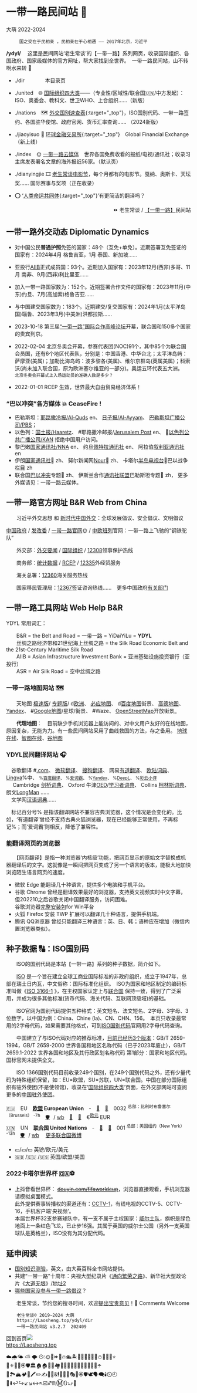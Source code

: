 一带一路民间站 💃
=================
大萌	2022-2024	<base target="_blank">
<link rel="canonical" href="https://Laosheng.top/ydyl/dir" />

		 国之交在于民相亲 ，民相亲在于心相通 —— 2017年北京，习近平

**/ydyl/**	　这里是民间网站‘老生常谈’的【一带一路】系列网页，收录国际组织、各国政府、国家级媒体的官方网址，帮大家找到全世界。　一带一路民间站，山不转啊水来转 🎵

+	./dir　　　　本目录页

+	./united　🌐 [国际组织四大类](united.html)——（专业性/区域性/联合国🇺🇳/中方发起）：ISO、奥委会、教科文、世卫WHO、上合组织……（新版）

+	./nations　🗺 [外交国别速查表](nations){:target="_top"}，ISO国别代码、一带一路签约、各国驻华使馆、政府官网、货币汇率查询…… （2024新版）

+	./jiaoyisuo 💱 [环球金融交易所](jiaoyisuo){:target="_top"}　Global Financial Exchange（新上线）

+	./index　🌞 [一带一路云媒体](index.html)　世界各国免费收看的报纸/电视/通讯社；收录习主席发表署名文章的海外报纸56家。（默认页）

+	./dianyingjie 🎞️ [老生常谈电影节](dianyingjie.html)，每个月都有的电影节。戛纳、奥斯卡、天坛奖…… 国际赛事与奖项（正在收录）

+	⭕ ‘[人类命运共同体](union_of_human_fate){:target="_top"}’有更简洁的翻译吗？

<div align="right">
	⏩ 老生常谈
/	<a href="https://Laosheng.top/ydyl/dir" target="_top">【一带一路】</a>民间站
</div>


一带一路外交动态 Diplomatic Dynamics
-----------------------------------

*	对中国公民**普通护照**免签的国家：48个（互免+单免）。近期签署互免签证的国家有：2024年4月 格鲁吉亚，1月 泰国、新加坡……

*	亚投行[AIIB](https://www.aiib.org/en/about-aiib/governance/board-governors/)正式成员国：93个。近期加入国家有：2023年12月(西非)多哥、11月 南非、9月(西非)利比里亚……

*	加入一带一路国家数为：152个。近期签署合作文件的国家有：2023年11月(中东)约旦、7月(高加索)格鲁吉亚……

*	与中国建交国家数为：183个。近期建交/复交国家有：2024年1月(太平洋岛国)瑙鲁、2023年3月(中美洲)洪都拉斯……

*	2023-10-18	第三届[“一带一路”国际合作高峰论坛](http://www.beltandroadforum.org)开幕，联合国和150多个国家的贵宾到京。

*	2022-02-04	北京冬奥会开幕，参赛代表团(NOC)91个，其中85个为联合国会员国，还有6个地区代表队，分别是：中国香港、中华台北；太平洋岛屿：萨摩亚(美属)；加勒比海岛屿：波多黎各(美属)、维尔京群岛(英属美属)；科索沃(尚未加入联合国，原为欧洲塞尔维亚的一部分)。奥运五环代表五大洲。　　<sub>北京冬奥会开幕式上入场运动员的准确人数是多少？</sub>

*	2022-01-01	RCEP 生效，世界最大自由贸易经济体系！


<h3>“巴以冲突”各方媒体 💥 CeaseFire !</h3>

* 巴勒斯坦：[耶路撒冷报/Al-Quds](https://www.alquds.com/en) en、
	[日子报/Al-Ayyam](https://www.al-ayyam.ps/)、
	[巴勒斯坦广播公司/PBS](https://www.pbc.ps)；
* 以色列：[国土报/Haaretz](https://www.haaretz.co.il)、
	 #耶路撒冷邮报/[Jerusalem Post](http://www.jpost.com) en、
	🚫[以色列公共广播公司/KAN](https://www.kan.org.il) 拒绝中国用户访问。
* 黎巴嫩[国家通讯社/NNA](https://www.nna-leb.gov.lb/en/) en、
	约旦[佩特拉通讯社](https://www.petra.gov.jo/Include/Main.jsp?lang=en) en、
	阿拉伯[叙利亚通讯社](https://sana.sy/en/) en
* 伊朗[国家通讯社](https://zh.irna.ir/)📍 zh、
	努尔新闻网[Nour](https://nournews.ir/Zh/)📍 zh、
	卡塔尔[半岛电视台](https://chinese.aljazeera.net/palestine-israel-conflict/)📍巴以战争栏目 zh
* 联合国[巴以冲突](https://news.un.org/zh/tags/bayichongtu)专题📍 zh、
	伊斯兰合作[通讯社联盟](https://una-oic.org/zh-CN/News/palestinian/)巴勒斯坦专题📍 zh，
	更多外媒请见：一带一路云媒体。


一带一路官方网址 B&R Web from China
----------------------------------

　　习近平外交思想 和
	<a title="中国互联网新闻中心/中国国际问题研究院" href="http://cn.chinaDiplomacy.org.cn/">新时代中国外交</a>：全球发展倡议、安全倡议、文明倡议

<a title="中华人民共和国中央人民政府" href="http://www.gov.cn">中国政府</a>
/	<a title="国务院发展和改革委员会" href="https://www.ndrc.gov.cn">发改委</a>
/	<a href="https://www.yidaiyilu.gov.cn/yw.htm" title="一带一路 > 要闻">一带一路官网</a>🌞
/	[中欧班列](https://www.crexpress.cn)官网：一带一路上飞驰的“钢铁驼队”

　　外交部：<a title="首页>外交动态>重要新闻 " href="https://www.mfa.gov.cn/zyxw/">外交要闻</a>
/	<a title="首页>国家和组织>国际和地区组织" href="https://www.mfa.gov.cn/web/gjhdq_676201/gjhdqzz_681964/">国际组织</a>
/	<a title="+86-10-12308 全球领事保护与服务应急热线" href="http://cs.mfa.gov.cn">12308</a>领事保护热线

　　商务部：<a title="商务部>公共服务资源平台，进出口统计数据" href="http://opendata.mofcom.gov.cn/front/data/?t=1">统计数据</a>
/	<a title="中国自由贸易区服务网" href="http://fta.mofcom.gov.cn/">RCEP</a>
/	<a title="+86-10-12335 中国外经贸企业服务网" href="http://12335.mofcom.gov.cn">12335</a>外经贸服务

　　海关总署：<a title="互联网+海关，海关服务热线" href="http://online.customs.gov.cn/">12360</a>海关服务热线

　　国家移民管理局：<a target="_blank" title="出入境与签证咨询" href="https://www.nia.gov.cn/Enquiry">12367</a>签证咨询热线……　更多中国政府<a title="中央有关部门集" href="../fuwu/zhongyang">有关部门</a>


一带一路工具网站 Web Help B&R
-----------------------------

YDYL 常用词汇：

　　B&R  = the Belt and Road = 一带一路 = YiDaiYiLu = **YDYL**  
　　丝绸之路经济带和21世纪海上丝绸之路 = the Silk Road Economic Belt and the 21st-Century Maritime Silk Road  
　　AIIB = Asian Infrastructure Investment Bank = 亚洲基础设施投资银行（亚投行）  
　　ASR = Air Silk Road = 空中丝绸之路  
<!-- *云媒体常用外语词汇*  
　　电视直播：Live TV  /　　数字报：E-Paper…… -->


<h3 id=ditu>一带一路地图网站 🗺</h3>
　　天地图
<a title="国家地理信息公共服务平台 传统版" href="https://map.tianditu.gov.cn/2020/">极速版</a>/
<a title="在菜单中选择 丝绸之路" href="https://zhfw.tianditu.gov.cn/">专题版</a>/
d<a title="天地图欧洲区域，限桌面访问" href="https://map.tianditu.gov.cn/share/3ab5d295b5d04152b51e6c54d4e358c5/">欧洲</a>、
<a title="微软必应的地图网站，全球中文地图" href="https://cn.bing.com/maps">必应地图</a>、
d<a title="%排斥手机，请用桌面模式浏览" href="https://map.baidu.com/@12340000,4001000,6z">百度地图</a>街景、
<a href="https://amap.com/place/B01370T819" title="阿里巴巴旗下">高德地图</a>、
<a title="俄罗斯地图，en" href="https://yandex.com/maps/?ll=90.000000%2C25.000000&amp;z=3">Yandex</a>、
#<a title="最牛地图！网址定位经纬度" href="https://www.google.com/maps/@27,100,3z">Google地图</a>/星球/街景、
#Waze、
<a title="用户上传的街景照片" href="https://www.openstreetmap.org/">OpenStreetMap</a>开放街景_  

　　**代理地图**：　目前缺少手机浏览器上能访问的、对中文用户友好的在线地图，原因复杂，无能为力。有一些民间网站采用了曲线救国的方法，存之备用。
[地球在线](https://www.earthol.com)、[智图在线](http://maps.bimw.cn/geoq/)、[谷地图](http://www.gditu.net/)  


<h3 id=fanyi>YDYL民间翻译网站 🎧</h3>
　谷歌翻译
#<a title="Google翻译全球站，202208关闭中国站" href="https://translate.google.com">.com</a>、
<a title="微软不舍得轻易拿出来的翻译入口" href="https://cn.bing.com/translator">微软翻译</a>、
<a title="API开放" href="https://fanyi.sogou.com">搜狗翻译</a>、
网易<a title="网易出品，必属佳品" href="http://fanyi.youdao.com">有道翻译</a>、
<a title="提供本地软件 %Fx" href="https://dict.eudic.net">欧陆词典</a>、
<a title="欧洲Lingva翻译，%中文词典考验网络" href="https://lingvaNex.com/demo/">Lingva</a>%中、
<!-- Vivaldi浏览器合作伙伴 -->
<small>
%<a title="网址可确定语言种类 %Fx" href="https://fanyi.baidu.com">百度翻译</a>、
%<a title="曾经和谷歌联手的金山词霸 %Fx" href="https://www.iciba.com/fy">爱词霸</a>、
%<a title="俄罗斯网站，英文界面 %Fx" href="https://translate.yandex.com">Yandex</a>、
%<a title="深度翻译，来自德国科隆 %Fx" href="https://www.deepl.com/translator">DeepL</a>、
%<a title="不兼容Fx古典浏览器，提供浏览器插件" href="https://fanyi.caiyunapp.com/">彩云小译</a>
</small>
<br>　
Cambridge <a href="https://dictionary.cambridge.org/zhs/" title="中文界面">剑桥词典</a>、
Oxford 牛津<a href="https://www.oed.com" title="%需注册">OED</a>/<a href="https://www.OxfordLearnersDictionaries.com/" title="">学习者词典</a>、
Collins <a href="https://www.collinsdictionary.com/zh/" title="中文界面">柯林斯词典</a>、
朗文<a href="https://www.LDoceonline.com" title="没有中文词典">LongMan</a>
……<a href="" title=""></a>
<br>
　文学网<a href="https://cd.hwxnet.com" title="">汉语词典</a>……

　标记百分号% 是指该翻译网站不兼容古典浏览器，这个情况是会变化的。比如，‘有道翻译’曾经不支持古典火狐浏览器，现在已经能够正常使用，不再标记%；而‘爱词霸’则相反，降低了兼容性。

<h3>能翻译网页的浏览器</h3>

　　【网页翻译】是指一种浏览器‘内核级’功能，把网页显示的原始文字替换成机器翻译后的文字。这就像是一瞬间把网页变成了另一个语言的版本，能极大地加快浏览陌生语言网页的速度。

* 微软 Edge	能翻译几十种语言，提供多个电脑和手机平台。
* 谷歌 Chrome	曾经是翻译效果最好的浏览器，支持英文视频实时中文字幕，但202210之后谷歌关闭中国翻译服务，访问困难。  
	谷歌浏览器<a title="v97 约97MB.exe" href="https://google.cn/chrome/?standalone=1">完整安装包</a>for Win平台
* 火狐 Firefox	安装 TWP 扩展可以翻译几十种语言，提供手机端。
* 腾讯 QQ浏览器	曾经只能翻译三种语言：英、日、韩；语种应在增加（微信内置浏览器类似）。


种子数据 🔠：ISO国别码
----------------------

　　ISO的国别代码是本站【一带一路】系列的种子数据，简介如下。

　　[ISO](https://www.iso.org/popular-standards.html) 是一个旨在建立全球工商业国际标准的非政府组织，成立于1947年，总部在瑞士日内瓦，中文俗称：国际标准化组织。　ISO为国家和地区制定的编码标准叫做《[ISO 3166-1](https://www.iso.org/iso-3166-country-codes.html) 》，在主权国家认定上与[联合国](https://www.un.org/zh/about-us/member-states) 保持一致，得到了广泛采用，并成为很多其他标准(货币代码、海关代码、互联网顶级域)的基础。

　　ISO官网为国别代码提供五种格式：英文短名、法文短名、2字母、3字母、3位数字，以中国为例：China、Chine (la)、CN、CHN、156。　本页只收录最常用的2字母代码，如果需要其他格式，可到[ISO国别代码](https://www.iso.org/obp/ui/#search/code/)官网用2字母代码查询。

　　中国建立了与ISO代码对应的推荐标准，[目前已经历3个版本](https://std.samr.gov.cn/gb/search/gbDetailed?id=71F772D7BB83D3A7E05397BE0A0AB82A)：GB/T 2659-1994，GB/T 2659-2000 世界各国和地区名称代码（已于2023年废止），GB/T 2659.1-2022 世界各国和地区及其行政区划名称代码 第1部分：国家和地区代码。国标官网未提供全文。

　　ISO 1366国别代码目前收录249个国别，在249个国别代码之外，还有少量代码为特殊组织保留，如：EU=欧盟，SU=苏联，UN=联合国。中国在部分国际组织有驻外使团(不是使领馆)，收录在‘[国际组织四大类](united)’页面，在外交部网站可查阅更多的[中国驻外使团](https://www.mfa.gov.cn/web/zwjg_674741/zwtc_674771/)。

🇪🇺	⠀EU⠀	<b>	<a title="欧洲联盟" href="https://www.mfa.gov.cn/web/gjhdq_676201/gjhdqzz_681964/1206_679930/1206x0_679932/">欧盟</a>	European Union	</b>	⠀-	⠀[🧭](http://eu.mofcom.gov.cn "驻欧盟使团经济商务处")	⠀[🏮](http://eu.china-mission.gov.cn/ "中国驻欧盟使团")	⠀0032	<sup>总部：比利时布鲁塞尔（Brussels）</sup>	<sup>-7h</sup>	⠀[🛡](https://www.eeas.europa.eu/delegations/china_zh-hans "欧盟驻华代表团")⠀/	[wb](https://weibo.com/euinchina "欧盟在中国")	⠀[👥](https://www.eeas.europa.eu/_en "欧盟对外行动署")	⠀[🏢](https://commission.europa.eu/index_en "欧盟委员会")	⠀€<sup>[欧元](https://cn.bing.com/search?q=EUR兑CNY)</sup>	EUR  
🇺🇳	⠀UN⠀	<b>	<a title="联合国" href="https://www.un.org/zh">联合国</a>	United Nations	</b>	⠀-	⠀[🧭](http://undg.mofcom.gov.cn/ "中国常驻联合国代表团发展处")	⠀[🏮](http://un.china-mission.gov.cn/ "中国常驻联合国代表团")	⠀001	<sup>总部：美国纽约（New York）</sup>	<sup>-13h</sup>	⠀[🛡](https://china.un.org/zh/ "联合国驻华工作团队")⠀/	[wb](https://weibo.com/un "联合国微博")	　[更多联合国微博](https://s.weibo.com/user?q=联合国&Refer=weibo_user)		⠀  

*	💷/💶/💵	英镑/欧元/美元
*	🇬🇧 /🇪🇺 /🇺🇸	英国/欧盟/美国

<h3>2022卡塔尔世界杯 🇶🇦⚽</h3>

*	上抖音看世界杯： ~~[douyin.com/fifaworldcup](https://www.douyin.com/fifaworldcup "已结束")~~，浏览器直接观看，手机浏览器请模拟桌面模式。  
	此外提供赛事转播权的渠道还有：[CCTV-1](https://worldcup.cctv.com/2022/schedule/)，有线电视的CCTV-5、CCTV-16，手机客户端‘央视频’。  
	本届世界杯32支参赛球队中，有一支不属于主权国家：[威尔士队](https://worldcup.cctv.com/2022/team/44907/)，旗帜是绿色地面上一条红色飞龙，已止步16强。其属于英国的威尔士公国（另外一支英国球队是英格兰），ISO没有为其分配代码。


延申阅读
--------

*	[国别知识测验](https://www.britannica.com/quiz/the-country-quiz)，英文，由大英百科全书网站提供。
*	共建“一带一路”十周年：央视大型纪录片《[通向繁荣之路](https://tv.cctv.com/2023/10/11/VIDABA90n4Thf3toZtgIdOEX231011.shtml)》、新华社大型政论片《[大道无垠](http://www.news.cn/world/2023-10/17/c_1129920043.htm)》/[地址2](https://www.yidaiyilu.gov.cn/p/0PP33VVV.html)
*	[哪些国家没参与一带一路倡议](https://cn.bing.com/search?q=哪些国家没参与一带一路倡议)？

　　老生常谈，节约您的搜寻时间，欢迎<a title="Contact me" href="https://laosheng.top/c/author">提出宝贵意见</a>！🙇 Comments Welcome

```
	老生常谈© 2019~2024 大萌 
	https://Laosheng.top/ydyl/dir
	一带一路民间站 v3.2.7	202409
```

回到首页<a href=".." title="返回老生常谈首页"><img src="../indexQR-Blue.png" /></a>  
https://Laosheng.top  
<!-- Global site tag (gtag.js) - Google Analytics -->
<script async src="https://www.googletagmanager.com/gtag/js?id=UA-179794713-1"></script>
<script>  window.dataLayer = window.dataLayer || [];
  function gtag(){dataLayer.push(arguments);}
  gtag('js', new Date());  gtag('config', 'UA-179794713-1');
</script>
☁️🌧️🌤 ⛅ 🌩 ⊙💧🌞💃⏩🎦🔥🛳🏝🌴🐘🦏🦍🦓🦒⛄️🎎👳🗽⭐  
💐⚜️🔱💮🏵🛡🏛🏚🏠🏡💒🏘🏢🏦🏨🏩🏬🏪🏥🏤🏣🏫🏰☂️  
💱🏞🏔️🏕️🚩🖍️✏️✍️📝🔸&🕴️🤵😐🤔🎭👥🏵🛡🕊️🗣️🗨️🕯️⏲️🕘  
🔄⬇️↩️↪️↙️↘️↔️↖️☑️♐♏Ⓜ️🔃⤵️⤴️🐉
